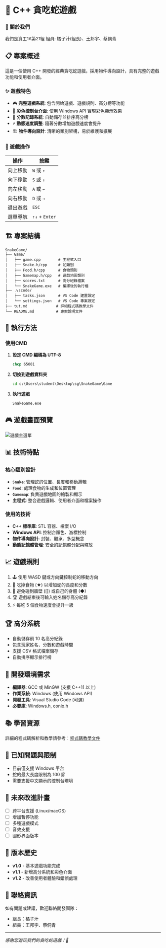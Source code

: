 # 🐍 C++ 貪吃蛇遊戲

### 👥 關於我們
我們是資工1A第21組
組員: 橘子汁(組長)、王邦宇、蔡侗青

## 📋 專案概述

這是一個使用 C++ 開發的經典貪吃蛇遊戲，採用物件導向設計，具有完整的遊戲功能和使用者介面。

### ✨ 遊戲特色

- 🎮 **完整遊戲系統**: 包含開始遊戲、遊戲規則、高分榜等功能
- 🎨 **彩色控制台介面**: 使用 Windows API 實現彩色顯示效果
- 💾 **分數記錄系統**: 自動儲存並排序高分榜
- ⚡ **動態速度調整**: 隨著分數增加遊戲速度會提升
- 🏗️ **物件導向設計**: 清晰的類別架構，易於維護和擴展

### 🎯 遊戲操作

| 操作 | 按鍵 |
|------|------|
| 向上移動 | `W` 或 `↑` |
| 向下移動 | `S` 或 `↓` |
| 向左移動 | `A` 或 `←` |
| 向右移動 | `D` 或 `→` |
| 退出遊戲 | `ESC` |
| 選單導航 | `↑↓` + `Enter` |

## 🏗️ 專案結構

```
SnakeGame/
├── Game/
│   ├── game.cpp        # 主程式入口
│   ├── Snake.h/cpp     # 蛇類別
│   ├── Food.h/cpp      # 食物類別
│   ├── Gamemap.h/cpp   # 遊戲地圖類別
│   ├── scores.txt      # 高分紀錄檔案
│   └── SnakeGame.exe   # 編譯後的執行檔
├── .vscode/
│   ├── tasks.json      # VS Code 建置設定
│   └── settings.json   # VS Code 專案設定
├── tut.md             # 詳細程式碼教學文件
└── README.md          # 專案說明文件
```

## 🚀 執行方法

### 使用CMD

1. **設定 CMD 編碼為 UTF-8**
   ```cmd
   chcp 65001
   ```

2. **切換到遊戲資料夾**
   ```cmd
   cd c:\Users\student\Desktop\sg\SnakeGame\Game
   ```

3. **執行遊戲**
   ```cmd
   SnakeGame.exe
   ```

## 🎮 遊戲畫面預覽

![遊戲主選單](https://github.com/Aisoow/SnakeGame/blob/main/main-menu.png)

## 📊 技術特點

### 核心類別設計

- **`Snake`**: 管理蛇的位置、長度和移動邏輯
- **`Food`**: 處理食物的生成和位置管理
- **`Gamemap`**: 負責遊戲地圖的繪製和顯示
- **主程式**: 整合遊戲邏輯、使用者介面和檔案操作

### 使用的技術

- **C++ 標準庫**: STL 容器、檔案 I/O
- **Windows API**: 控制台顏色、游標控制
- **物件導向設計**: 封裝、繼承、多型概念
- **動態記憶體管理**: 安全的記憶體分配與釋放

## 📈 遊戲規則

1. 🕹️ 使用 WASD 鍵或方向鍵控制蛇的移動方向
2. 🍎 吃掉食物 (★) 以增加蛇的長度和分數
3. 🚫 避免碰到牆壁 ([]) 或自己的身體 (◆)
4. 🏆 遊戲結束後可輸入姓名儲存高分紀錄
5. ⚡ 每吃 5 個食物速度會提升一級

## 🏆 高分系統

- 自動儲存前 10 名高分紀錄
- 包含玩家姓名、分數和遊戲時間
- 支援 CSV 格式檔案儲存
- 自動排序顯示排行榜

## 🔧 開發環境需求

- **編譯器**: GCC 或 MinGW (支援 C++11 以上)
- **作業系統**: Windows (使用 Windows API)
- **開發工具**: Visual Studio Code (可選)
- **必要庫**: Windows.h, conio.h

## 📚 學習資源

詳細的程式碼解析和教學請參考：[程式碼教學文件](tut.md)

## 🐛 已知問題與限制

- 目前僅支援 Windows 平台
- 蛇的最大長度限制為 100 節
- 需要支援中文顯示的控制台環境

## 🚧 未來改進計畫

- [ ] 跨平台支援 (Linux/macOS)
- [ ] 增加暫停功能
- [ ] 多種遊戲模式
- [ ] 音效支援
- [ ] 圖形界面版本

## 📝 版本歷史

- **v1.0** - 基本遊戲功能完成
- **v1.1** - 新增高分系統和彩色介面
- **v1.2** - 改善使用者體驗和錯誤處理

## 📧 聯絡資訊

如有問題或建議，歡迎聯絡開發團隊：
- 組長：橘子汁
- 組員：王邦宇、蔡侗青

---
*感謝您遊玩我們的貪吃蛇遊戲！🐍*
